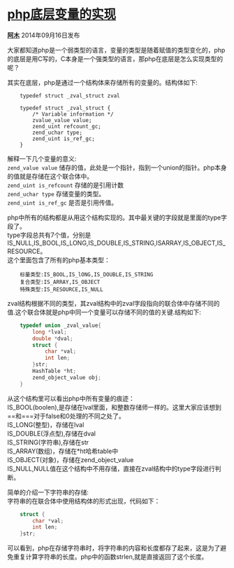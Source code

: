 # [php底层变量的实现][0]

[**阿木**][2] 2014年09月16日发布 

大家都知道php是一个弱类型的语言，变量的类型是随着赋值的类型变化的，php的底层是用C写的，C本身是一个强类型的语言，那php在底层是怎么实现类型的呢？

其实在底层，php是通过一个结构体来存储所有的变量的。结构体如下:

```
    typedef struct _zval_struct zval
    
    typedef struct _zval_struct {
        /* Variable information */
        zvalue_value value;
        zend_uint refcount_gc;
        zend_uchar type;
        zend_uint is_ref_gc;
    }
```

解释一下几个变量的意义:  
`zend_value value` 储存的值，此处是一个指针，指到一个union的指针。php本身的值就是存储在这个联合体中。  
`zend_uint is_refcount` 存储的是引用计数  
`zend_uchar type` 存储变量的类型。  
`zend_uint is_ref_gc` 是否是引用传值。

php中所有的结构都是从用这个结构实现的。其中最关键的字段就是里面的type字段了。  
type字段总共有7个值，分别是IS_NULL,IS_BOOL,IS_LONG,IS_DOUBLE,IS_STRING,ISARRAY,IS_OBJECT,IS_RESOURCE。  
这个里面包含了所有的php基本类型：

        标量类型:IS_BOOL,IS_lONG,IS_DOUBLE,IS_STRING
        复合类型:IS_ARRAY,IS_OBJECT
        特殊类型:IS_RESOURCE,IS_NULL

zval结构根据不同的类型，其zval结构中的zval字段指向的联合体中存储不同的值.这个联合体就是php中同一个变量可以存储不同的值的关键.结构如下:

```c
    typedef union _zval_value{
        long *lval;
        double *dval;
        struct {
            char *val;
            int len;
        }str;
        HashTable *ht;
        zend_object_value obj;
    }
```

从这个结构里可以看出php中所有变量的痕迹：  
IS_BOOL(boolen),是存储在lval里面，和整数存储师一样的。这里大家应该想到==和===对于false和0处理的不同之处了。  
IS_LONG(整型)，存储在lval  
IS_DOUBLE(浮点型),存储在dval  
IS_STRING(字符串),存储在str  
IS_ARRAY(数组)，存储在*ht哈希table中  
IS_OBJECT(对象)，存储在zend_object_value  
IS_NULL,NULL值在这个结构中不用存储，直接在zval结构中的type字段进行判断。

简单的介绍一下字符串的存储:  
字符串的在联合体中使用结构体的形式出现，代码如下：

```c
    struct {
        char *val;
        int len;
    }str;
```

可以看到，php在存储字符串时，将字符串的内容和长度都存了起来，这是为了避免重复计算字符串的长度。php中的函数strlen,就是直接返回了这个长度。

[0]: https://segmentfault.com/a/1190000000671650
[1]: https://segmentfault.com/t/php/blogs
[2]: https://segmentfault.com/u/forse
